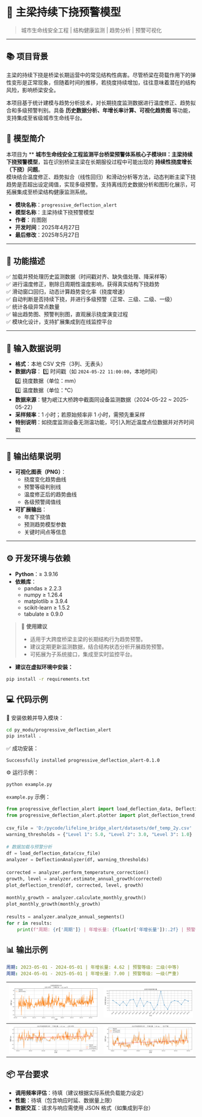 # 🌉 主梁持续下挠预警模型

> 城市生命线安全工程 | 结构健康监测 | 趋势分析 | 预警可视化

---

## 📚 项目背景

主梁的持续下挠是桥梁长期运营中的常见结构性病害。尽管桥梁在荷载作用下的弹性变形是正常现象，但随着时间的推移，若挠度持续增加，往往意味着潜在的结构风险，影响桥梁安全。

本项目基于统计建模与趋势分析技术，对长期挠度监测数据进行温度修正、趋势拟合和多级预警判别。具备 **历史数据分析、年增长率计算、可视化趋势图** 等功能，支持集成至省级城市生命线平台。

## 📌 模型简介
本项目为 ** **城市生命线安全工程监测平台桥梁预警体系核心子模块Ⅲ：主梁持续下挠预警模型**，旨在识别桥梁主梁在长期服役过程中可能出现的 **持续性挠度增长（下挠）问题**。  
模块结合温度修正、趋势拟合（线性回归）和滑动分析等方法，动态判断主梁下挠趋势是否超出设定阈值，实现多级预警。支持离线历史数据分析和图形化展示，可拓展集成至桥梁结构健康监测系统。

- **模块名称**：`progressive_deflection_alert`  
- **模型名称**：主梁持续下挠预警模型 
- **作者**：肖图刚  
- **开发时间**：2025年4月27日  
- **最后修改**：2025年5月27日

---

## 🌟 功能描述
✅ 加载并预处理历史监测数据（时间戳对齐、缺失值处理、降采样等）  
✅ 进行温度修正，剔除日周期性温度影响，获得真实结构下挠趋势  
✅ 滑动窗口回归，动态计算趋势变化率（挠度增速）  
✅ 自动判断是否持续下挠，并进行多级预警（正常、三级、二级、一级）  
✅ 统计各级异常点数量  
✅ 输出趋势图、预警判别图，直观展示挠度演变过程  
✅ 模块化设计，支持扩展集成到在线监控平台

---

## 📂 输入数据说明
- **格式**：本地 CSV 文件（3列、无表头）  
- **数据内容**：
  1️⃣ 时间戳（如 `2024-05-22 11:00:00`，本地时间）  
  2️⃣ 挠度数据（单位：mm）  
  3️⃣ 温度数据（单位：℃）  
- **数据来源**：犍为岷江大桥跨中截面同设备监测数据（2024-05-22 ~ 2025-05-22）  
- **采样频率**：1 小时；若原始频率非 1 小时，需预先重采样  
- **特别说明**：如挠度监测设备无测温功能，可引入附近温度点位数据并对齐时间戳

---

## 💾 输出结果说明
- **可视化图表（PNG）**：
  - 挠度变化趋势曲线
  - 预警等级判别线
  - 温度修正后的趋势曲线
  - 各级预警阈值线
- **可扩展输出**：
  - 年度下挠值
  - 预测趋势模型参数
  - 关键时间点等信息

---

## ⚙️ 开发环境与依赖
- **Python**：≥ 3.9.16
- **依赖库**：
  - pandas ≥ 2.2.3  
  - numpy ≥ 1.26.4  
  - matplotlib ≥ 3.9.4  
  - scikit-learn ≥ 1.5.2
  - tabulate ≥ 0.9.0

> 📝 **使用建议**  
>
> - 适用于大跨度桥梁主梁的长期结构行为趋势预警。  
> - 建议定期更新监测数据，结合结构状态分析开展趋势预警。  
> - 可拓展为子系统接口，集成至实时监控平台。

- **建议在虚拟环境中安装：**

```bash
pip install -r requirements.txt
```

## 💻 代码示例

📁 安装依赖并导入模块：

```bash
cd py_modu/progressive_deflection_alert
pip install .
```

✅ 成功安装：

```nginx
Successfully installed progressive_deflection_alert-0.1.0
```

⚙️ 运行示例：

```python
python example.py
```

`example.py` 示例：

```python
from progressive_deflection_alert import load_deflection_data, DeflectionAnalyzer
from progressive_deflection_alert.plotter import plot_deflection_trend, plot_monthly_growth

csv_file = 'D:/pycode/lifeline_bridge_alert/datasets/def_temp_2y.csv'
warning_thresholds = {"Level 1": 5.0, "Level 2": 3.0, "Level 3": 1.0}

# 数据加载与预警分析
df = load_deflection_data(csv_file)
analyzer = DeflectionAnalyzer(df, warning_thresholds)

corrected = analyzer.perform_temperature_correction()
growth, level = analyzer.estimate_annual_growth(corrected)
plot_deflection_trend(df, corrected, level, growth)

monthly_growth = analyzer.calculate_monthly_growth()
plot_monthly_growth(monthly_growth)

results = analyzer.analyze_annual_segments()
for r in results:
    print(f"周期: {r['周期']} | 年增长量: {float(r['年增长量']):.2f} | 预警等级: {r['预警等级']}")
```

## 📊 输出示例

```yaml
周期: 2023-05-01 - 2024-05-01 | 年增长量: 4.62 | 预警等级: 二级(中等)
周期: 2024-05-01 - 2025-05-01 | 年增长量: 7.00 | 预警等级: 一级(严重)
```

| ![总趋势图](figures/Figure_1.png)   | ![月度趋势图](figures/Figure_2.png) |
| ----------------------------------- | ----------------------------------- |
| ![第一年分析](figures/Figure_3.png) | ![第二年分析](figures/Figure_4.png) |

## 📦 平台要求

- **调用频率评估**：待填（建议根据实际系统负载能力设定）
- **性能**：待填（包含响应时延、数据量上限）
- **数据交互**：请求与响应需使用 JSON 格式（如集成到平台）
